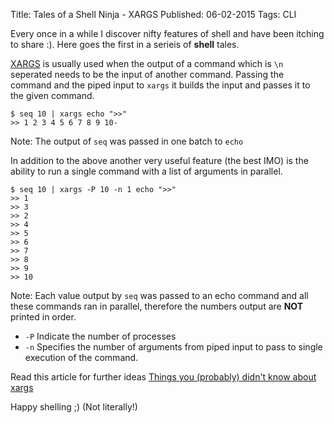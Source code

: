 Title: Tales of a Shell Ninja - XARGS
Published: 06-02-2015
Tags: CLI

Every once in a while I discover nifty features of shell and have been itching to share :). Here goes the first in a serieis of **shell** tales.

[XARGS][x] is usually used when the output of a command which is `\n` seperated needs to be the input of another command. Passing the command and the piped input to `xargs` it builds the input and passes it to the given command.

    $ seq 10 | xargs echo ">>"
    >> 1 2 3 4 5 6 7 8 9 10-

Note: The output of `seq` was passed in one batch to `echo`

In addition to the above another very useful feature (the best IMO) is the ability to run a single command with a list of arguments in parallel.

    $ seq 10 | xargs -P 10 -n 1 echo ">>"
    >> 1
    >> 3
    >> 2
    >> 4
    >> 5
    >> 6
    >> 7
    >> 8
    >> 9
    >> 10

Note: Each value output by `seq` was passed to an echo command and all these commands ran in parallel, therefore the numbers output are **NOT** printed in order.

* `-P` Indicate the number of processes 
* `-n` Specifies the number of arguments from piped input to pass to single execution of the command.

Read this article for further ideas [Things you (probably) didn't know about xargs][u]

Happy shelling ;) (Not literally!)

[x]: http://en.wikipedia.org/wiki/Xargs
[u]: http://offbytwo.com/2011/06/26/things-you-didnt-know-about-xargs.html
